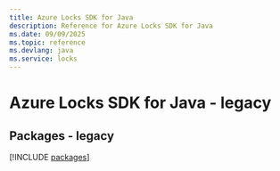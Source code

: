 ```yaml
---
title: Azure Locks SDK for Java
description: Reference for Azure Locks SDK for Java
ms.date: 09/09/2025
ms.topic: reference
ms.devlang: java
ms.service: locks
---
```

# Azure Locks SDK for Java - legacy
## Packages - legacy
[!INCLUDE [packages](locks-index.md)]